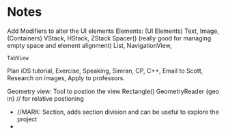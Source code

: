 # Notes
Add Modifiers to alter the UI elements
Elements:
	(UI Elements) Text, Image, 
	(Containers) VStack, HStack, ZStack
	Spacer() (really good for managing empty space and element alignment)
	List, NavigationView, 

	TabView

Plan
iOS tutorial, Exercise, Speaking, Simran,  CP, C++, Email to Scott, Research on images,  Apply to professors. 

Geometry view: Tool to postion the view
  Rectangle()
  GeometryReader {geo in} // for relative postioning

- //MARK: Section, adds section division and can be useful to explore the project
- 